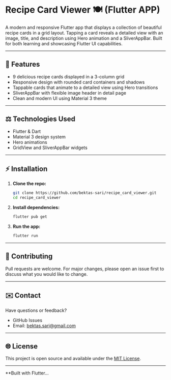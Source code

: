 # Recipe Card Viewer 🍽️ (Flutter APP)

A modern and responsive Flutter app that displays a collection of beautiful recipe cards in a grid layout. 
Tapping a card reveals a detailed view with an image, title, and description using Hero animation and a SliverAppBar. 
Built for both learning and showcasing Flutter UI capabilities.

---

## 🚀 Features

- 9 delicious recipe cards displayed in a 3-column grid
- Responsive design with rounded card containers and shadows
- Tappable cards that animate to a detailed view using Hero transitions
- SliverAppBar with flexible image header in detail page
- Clean and modern UI using Material 3 theme

---

## ⚖️ Technologies Used

- Flutter & Dart
- Material 3 design system
- Hero animations
- GridView and SliverAppBar widgets

---

## ⚡ Installation

1. **Clone the repo:**
   ```bash
   git clone https://github.com/bektas-sari/recipe_card_viewer.git
   cd recipe_card_viewer
   ```

2. **Install dependencies:**
   ```bash
   flutter pub get
   ```

3. **Run the app:**
   ```bash
   flutter run
   ```

---

## 🙌 Contributing

Pull requests are welcome. For major changes, please open an issue first to discuss what you would like to change.

---

## ✉️ Contact

Have questions or feedback?
- GitHub Issues
- Email: bektas.sari@gmail.com

---

## 🌐 License

This project is open source and available under the [MIT License](LICENSE).

---

**Built with Flutter...

